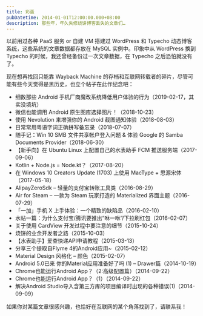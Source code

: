 ```yaml
---
title: 彩蛋
pubDatetime: 2014-01-01T12:00:00.000+08:00
description: 那些年，年久失修烧饼博客丢失的文章们…
---
```


以前用过各种 PaaS 服务 or 自建 VM 搭建过 WordPress 和 Typecho 动态博客系统，这些系统的文章数据都存放在 MySQL 实例中。印象中从 WordPress 换到 Typecho 的时候，我还曾经备份过一次文章数据，在 Typecho 之后恐怕就没有了。

现在想再找回只能靠 Wayback Machine 的存档和互联网转载者的碎片，尽管可能有些今天觉得是黑历史，也立个帖子在此作纪念吧：

- 细数那些 Android 手机厂商魔改系统降低用户体验的行为（2019-02-17，其实没填坑）
- 微信也能调用 Android 原生图库选择图片！（2018-10-23）
- 使用 Nevolution 来增强你的 Android 截图通知体验（2018-08-03）
- 日常常用粤语字词正确拼写备忘录（2018-07-07）
- 随手记：Win 10 SMB 文件共享帐户登入问题 & 体验 Google 的 Samba Documents Provider（2018-06-30）
- 【新手向】在 Ubuntu Linux 上配置自己的水表助手 FCM 推送服务端（2017-09-06）
- Kotlin + Node.js = Node.kt？（2017-08-20）
- 在 Windows 10 Creators Update (1703) 上使用 MacType + 思源宋体（2017-05-18）
- AlipayZeroSdk – 轻量的支付宝转账工具类（2016-08-29）
- Air for Steam – 一款为 Steam 玩家打造的 Materialized 界面主题（2016-07-29）
- 「一加」手机 X 上手体验：一个精致的缺陷品（2016-02-10）
- 水帖一篇：为什么支付宝/腾讯要推出“咻一咻”/下拉刷红包（2016-02-07）
- 关于使用 CardView 开发过程中要注意的细节（2015-10-24）
- 烧饼的业余开发者之路（2015-10-03）
- 【水表助手】爱查快递API申请教程（2015-03-13）
- 分享三个提取自Flyme 4的Android应用~（2015-02-12）
- Material Design 风格化 – 颜色（2015-02-07）
- Android 5.0已来 你的Material应用准备好了吗 (1) – Drawer篇（2014-10-19）
- Chrome也能运行Android App？（2:高级配置篇）（2014-09-22）
- Chrome也能运行Android App？（1）（2014-09-22）
- 解决Android Studio导入含第三方库的项目编译时出现的各种错误(1)（2014-09-09）

如果你对某篇文章很感兴趣，也恰好在互联网的某个角落找到了，请联系我！
